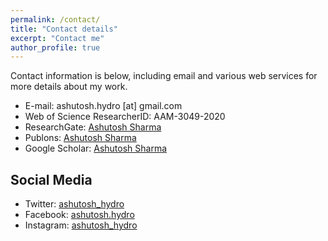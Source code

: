 ```yaml
---
permalink: /contact/
title: "Contact details"
excerpt: "Contact me"
author_profile: true
---
```

Contact information is below, including email and various web services for more details about my work. 

* E-mail: ashutosh.hydro [at] gmail.com
* Web of Science ResearcherID: AAM-3049-2020
* ResearchGate: [Ashutosh Sharma](https://www.researchgate.net/profile/Ashutosh_Sharma44)
* Publons: [Ashutosh Sharma](https://publons.com/researcher/1418272/ashutosh-sharma/)
* Google Scholar: [Ashutosh Sharma](https://scholar.google.co.in/citations?user=15sE22kAAAAJ&hl=en)

## Social Media
* Twitter: [ashutosh_hydro](http://twitter.com/ashutosh_hydro)
* Facebook: [ashutosh.hydro](https://www.facebook.com/ashutosh.hydro)
* Instagram: [ashutosh_hydro](https://www.instagram.com/ashutosh_hydro/)
